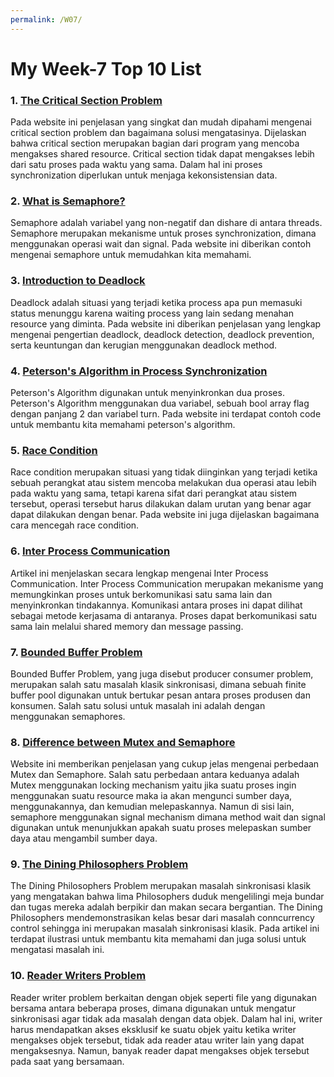 ```yaml
---
permalink: /W07/
---
```

# My Week-7 Top 10 List

### 1. [The Critical Section Problem](https://www.tutorialspoint.com/critical-section-problem)
Pada website ini penjelasan yang singkat dan mudah dipahami mengenai critical section problem dan bagaimana solusi mengatasinya. Dijelaskan bahwa critical section merupakan bagian dari program yang mencoba mengakses shared resource. Critical section tidak dapat mengakses lebih dari satu proses pada waktu yang sama. Dalam hal ini proses synchronization diperlukan untuk menjaga kekonsistensian data. 

### 2. [What is Semaphore?](https://www.guru99.com/semaphore-in-operating-system.html)
Semaphore adalah variabel yang non-negatif dan dishare di antara threads. Semaphore merupakan mekanisme untuk proses synchronization, dimana menggunakan operasi wait dan signal. Pada website ini diberikan contoh mengenai semaphore untuk memudahkan kita memahami.

### 3. [Introduction to Deadlock](https://www.guru99.com/deadlock-in-operating-system.html)
Deadlock adalah situasi yang terjadi ketika process apa pun memasuki status menunggu karena waiting process yang lain sedang menahan resource yang diminta. Pada website ini diberikan penjelasan yang lengkap mengenai pengertian deadlock, deadlock detection, deadlock prevention, serta keuntungan dan kerugian menggunakan deadlock method.

### 4. [Peterson's Algorithm in Process Synchronization](https://www.geeksforgeeks.org/petersons-algorithm-in-process-synchronization/)
Peterson's Algorithm digunakan untuk menyinkronkan dua proses. Peterson's Algorithm menggunakan dua variabel, sebuah bool array flag dengan panjang 2 dan variabel turn. Pada website ini terdapat contoh code untuk membantu kita memahami peterson's algorithm.

### 5. [Race Condition](https://searchstorage.techtarget.com/definition/race-condition)
Race condition merupakan situasi yang tidak diinginkan yang terjadi ketika sebuah perangkat atau sistem mencoba melakukan dua operasi atau lebih pada waktu yang sama, tetapi karena sifat dari perangkat atau sistem tersebut, operasi tersebut harus dilakukan dalam urutan yang benar agar dapat dilakukan dengan benar. Pada website ini juga dijelaskan bagaimana cara mencegah race condition.

### 6. [Inter Process Communication](https://www.geeksforgeeks.org/inter-process-communication-ipc/)
Artikel ini menjelaskan secara lengkap mengenai Inter Process Communication. Inter Process Communication merupakan mekanisme yang memungkinkan proses untuk berkomunikasi satu sama lain dan menyinkronkan tindakannya. Komunikasi antara proses ini dapat dilihat sebagai metode kerjasama di antaranya. Proses dapat berkomunikasi satu sama lain melalui shared memory dan message passing.

### 7. [Bounded Buffer Problem](https://www.studytonight.com/operating-system/bounded-buffer)
Bounded Buffer Problem, yang juga disebut producer consumer problem, merupakan salah satu masalah klasik sinkronisasi, dimana sebuah finite buffer pool digunakan untuk bertukar pesan antara proses produsen dan konsumen. Salah satu solusi untuk masalah ini adalah dengan menggunakan semaphores.

### 8. [Difference between Mutex and Semaphore](https://afteracademy.com/blog/difference-between-mutex-and-semaphore-in-operating-system)
Website ini memberikan penjelasan yang cukup jelas mengenai perbedaan Mutex dan Semaphore. Salah satu perbedaan antara keduanya adalah Mutex menggunakan locking mechanism yaitu jika suatu proses ingin menggunakan suatu resource maka ia akan mengunci sumber daya, menggunakannya, dan kemudian melepaskannya. Namun di sisi lain, semaphore menggunakan signal mechanism dimana method wait dan signal digunakan untuk menunjukkan apakah suatu proses melepaskan sumber daya atau mengambil sumber daya.

### 9. [The Dining Philosophers Problem](https://www.javatpoint.com/os-dining-philosophers-problem)
The Dining Philosophers Problem merupakan masalah sinkronisasi klasik yang mengatakan bahwa lima Philosophers duduk mengelilingi meja bundar dan tugas mereka adalah berpikir dan makan secara bergantian. The Dining Philosophers mendemonstrasikan kelas besar dari masalah conncurrency control sehingga ini merupakan masalah sinkronisasi klasik. Pada artikel ini terdapat ilustrasi untuk membantu kita memahami dan juga solusi untuk mengatasi masalah ini.

### 10. [Reader Writers Problem](https://www.tutorialspoint.com/readers-writers-problem)
Reader writer problem berkaitan dengan objek seperti file yang digunakan bersama antara beberapa proses, dimana digunakan untuk mengatur sinkronisasi agar tidak ada masalah dengan data objek. Dalam hal ini, writer harus mendapatkan akses eksklusif ke suatu objek yaitu ketika writer mengakses objek tersebut, tidak ada reader atau writer lain yang dapat mengaksesnya. Namun, banyak reader dapat mengakses objek tersebut pada saat yang bersamaan.

